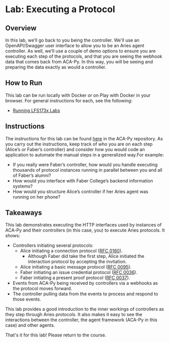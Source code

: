 # Lab: Executing a Protocol

## Overview

In this lab, we’ll go back to you being the controller. We'll use an OpenAPI/Swagger user interface to allow you to be an Aries agent controller. As well, we’ll use a couple of demo options to ensure you are executing each step of the protocols, and that you are seeing the webhook data that comes back from ACA-Py. In this way, you will be seeing and preparing the data exactly as would a controller.

## How to Run

This lab can be run locally with Docker or on Play with Docker in your browser. For general instructions for each, see the following:

- [Running LFS173x Labs](RunningLabs.md)

## Instructions

The instructions for this lab can be found [here](https://github.com/hyperledger/aries-cloudagent-python/blob/master/demo/AriesOpenAPIDemo.md) in the ACA-Py repository. As you carry out the instructions, keep track of who you are on each step (Alice’s or Faber’s controller) and consider how you would code an application to automate the manual steps in a generalized way.For example:

- If you really were Faber’s controller, how would you handle executing thousands of protocol instances running in parallel between you and all of Faber’s alumni?
- How would you interface with Faber College’s backend information systems?
- How would you structure Alice’s controller if her Aries agent was running on her phone?

## Takeaways

This lab demonstrates executing the HTTP interfaces used by instances of ACA-Py and their controllers (in this case, you) to execute Aries protocols. It shows:

- Controllers initiating several protocols:
  - Alice initiating a connection protocol ([RFC 0160](https://github.com/hyperledger/aries-rfcs/tree/master/features/0160-connection-protocol)).
    - Although Faber did take the first step, Alice initiated the interaction protocol by accepting the invitation.
  - Alice initiating a basic message protocol ([RFC 0095](https://github.com/hyperledger/aries-rfcs/tree/master/features/0095-basic-message)).
  - Faber initiating an issue credential protocol ([RFC 0036](https://github.com/hyperledger/aries-rfcs/tree/master/features/0036-issue-credential)).
  - Faber initiating a present proof protocol ([RFC 0037](https://github.com/hyperledger/aries-rfcs/tree/master/features/0037-present-proof)).
- Events from ACA-Py being received by controllers via a webhooks as the protocol moves forward.
- The controller pulling data from the events to process and respond to those events.

This lab provides a good introduction to the inner workings of controllers as they step through Aries protocols. It also makes it easy to see the interactions between the controller, the agent framework (ACA-Py in this case) and other agents.

That's it for this lab! Please return to the course.
